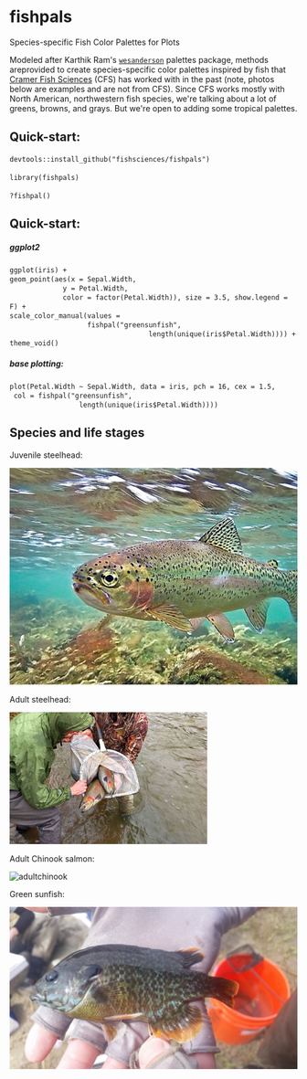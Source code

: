 
<!-- README.md is generated from README.Rmd. Please edit that file -->
fishpals
========

Species-specific Fish Color Palettes for Plots

Modeled after Karthik Ram's [`wesanderson`](https://CRAN.R-project.org/package=wesanderson) palettes package, methods areprovided to create species-specific color palettes inspired by fish that [Cramer Fish Sciences](http://www.fishsciences.net/) (CFS) has worked with in the past (note, photos below are examples and are not from CFS). Since CFS works mostly with North American, northwestern fish species, we're talking about a lot of greens, browns, and grays. But we're open to adding some tropical palettes.

Quick-start:
-----------------------
    devtools::install_github("fishsciences/fishpals")

    library(fishpals)

    ?fishpal()
    
Quick-start:
-----------------------

##### ggplot2
    ggplot(iris) +
    geom_point(aes(x = Sepal.Width, 
                 y = Petal.Width, 
                 color = factor(Petal.Width)), size = 3.5, show.legend = F) +
    scale_color_manual(values = 
                       fishpal("greensunfish", 
                                      length(unique(iris$Petal.Width)))) +  theme_void()
                     
 ##### base plotting:                    
    plot(Petal.Width ~ Sepal.Width, data = iris, pch = 16, cex = 1.5,
     col = fishpal("greensunfish", 
                     length(unique(iris$Petal.Width))))

Species and life stages
-----------------------

Juvenile steelhead:

![juvenilesteelehad2](https://raw.githubusercontent.com/fishsciences/fishpals/master/fishphotos/juvenile_steelhead2.jpg)

Adult steelhead: 

![adultsteelhead](https://github.com/fishsciences/fishpals/blob/master/fishphotos/adult_steelhead2.jpg)

Adult Chinook salmon:

![adultchinook](https://c1.staticflickr.com/9/8614/30177831831_4194c59228_b.jpg)

Green sunfish:

![greensunfish](https://raw.githubusercontent.com/fishsciences/fishpals/master/fishphotos/green_sunfish.jpg)
